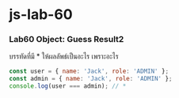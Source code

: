 # js-lab-60
### Lab60 Object: Guess Result2
บรรทัดที่มี * ให้ผลลัพธ์เป็นอะไร เพราะอะไร

```JavaScript
const user = { name: 'Jack', role: 'ADMIN' };
const admin = { name: 'Jack', role: 'ADMIN' };
console.log(user === admin); // *
```
